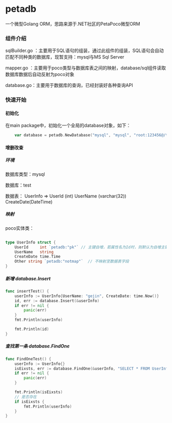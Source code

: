 petadb
=====

一个微型Golang ORM，思路来源于.NET社区的PetaPoco微型ORM

### 组件介绍
sqlBuilder.go ：主要用于SQL语句的组装，通过此组件的组装，SQL语句会自动匹配不同种类的数据库，现暂支持：mysql与MS Sql Server 

mapper.go ：主要用于poco类型与数据库表之间的映射，database/sql组件读取数据库数据后自动反射为poco对象

database.go：主要用于数据库的查询，已经封装好各种查询API

### 快速开始 
#### 初始化 

在main package中，初始化一个全局的database对象，如下：
```go
	var database = petadb.NewDatabase("mysql", "mysql", "root:123456@/test?charset=utf8")
```

#### 增删改查
##### 环境
数据库类型：mysql

数据库：test

数据表： UserInfo => UserId (int)   UserName (varchar(32))   CreateDate(DateTime)

##### 映射
 
poco实体类：
```go

type UserInfo struct {
	UserId     int `petadb:"pk"` // 主键自增，若属性名为Id时，则默认为自增主键，非自增主键：pk_notai
	UserName   string
	CreateDate time.Time
	Other string `petadb:"notmap"`  // 不映射至数据表字段
}
``` 

##### 新增 database.Insert
```go
func insertTest() {
	userInfo := UserInfo{UserName: "gejin", CreateDate: time.Now()}
	id, err := database.Insert(&userInfo)
	if err != nil {
		panic(err)
	}
	fmt.Println(userInfo)

	fmt.Println(id)
}
```
##### 查找第一条 database.FindOne
```go 
func FindOneTest() {
	userInfo := UserInfo{}
	isEixsts, err := database.FindOne(&userInfo, "SELECT * FROM UserInfo WHERE UserName = 'gejin'")
	if err != nil {
		panic(err)
	}

	fmt.Println(isEixsts)
	// 是否存在
	if isEixsts {
		fmt.Println(userInfo)
	}
}
```
 